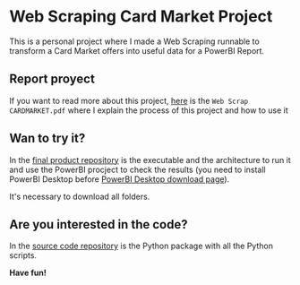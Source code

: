 # Web Scraping Card Market Project
This is a personal project where I made a Web Scraping runnable to transform a Card Market offers into useful data for a PowerBI Report.

## Report proyect
If you want to read more about this project, [here](Web%20Scrap%20CARDMARKET.pdf) is the `Web Scrap CARDMARKET.pdf` where I explain the process of this project and how to use it

## Wan to try it?
In the [final product repository](final%20product) is the executable and the architecture to run it and use the PowerBI procject to check the results (you need to install PowerBI Desktop before [PowerBI Desktop download page](https://www.microsoft.com/en-us/download/details.aspx?id=58494)).

It's necessary to download all folders.

## Are you interested in the code?
In the [source code repository](source%20code/packageWS) is the Python package with all the Python scripts. 


**Have fun!**


